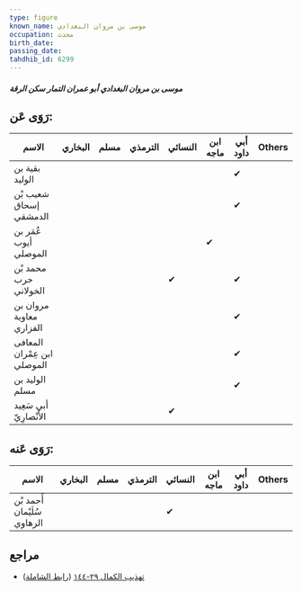 ```yaml
---
type: figure
known_name: موسى بن مروان البغدادي
occupation: محدث
birth_date:
passing_date:
tahdhib_id: 6299
---
```

##### موسى بن مروان البغدادي أبو عمران التمار سكن الرقة

## رَوَى عَن:
| الاسم                       | البخاري | مسلم | الترمذي | النسائي | ابن ماجه | أبي داود | Others |
| --------------------------- | ------- | ---- | ------- | ------- | -------- | -------- | ------ |
| بقية بن الوليد              |         |      |         |         |          | ✔        |        |
| شعيب بْن إسحاق الدمشقي      |         |      |         |         |          | ✔        |        |
| عُمَر بن أيوب الموصلي       |         |      |         |         | ✔        |          |        |
| محمد بْن حرب الخولاني       |         |      |         | ✔       |          | ✔        |        |
| مروان بن معاوية الفزاري     |         |      |         |         |          | ✔        |        |
| المعافى ابن عِمْران الموصلي |         |      |         |         |          | ✔        |        |
| الوليد بن مسلم              |         |      |         |         |          | ✔        |        |
| أبي سَعِيد الأَنْصارِيّ     |         |      |         | ✔       |          |          |        |
## رَوَى عَنه:
| الاسم                       | البخاري | مسلم | الترمذي | النسائي | ابن ماجه | أبي داود | Others |
| --------------------------- | ------- | ---- | ------- | ------- | -------- | -------- | ------ |
| أَحمد بْن سُلَيْمان الرهاوي |         |      |         | ✔       |          |          |        |
## مراجع
- [تهذيب الكمال ٢٩-١٤٤](obsidian://open?vault=Tahdhib-al-Kamal&file=Figures/٦٢٩٩-موسى%20بن%20مروان%20البغدادي%20أبو%20عمران%20التمار%20سكن%20الرقة) ([رابط الشاملة](https://shamela.ws/book/3722/15715))